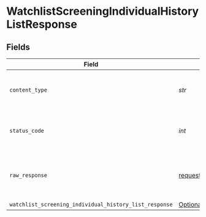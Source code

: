 # WatchlistScreeningIndividualHistoryListResponse


## Fields

| Field                                                                                                                                          | Type                                                                                                                                           | Required                                                                                                                                       | Description                                                                                                                                    |
| ---------------------------------------------------------------------------------------------------------------------------------------------- | ---------------------------------------------------------------------------------------------------------------------------------------------- | ---------------------------------------------------------------------------------------------------------------------------------------------- | ---------------------------------------------------------------------------------------------------------------------------------------------- |
| `content_type`                                                                                                                                 | *str*                                                                                                                                          | :heavy_check_mark:                                                                                                                             | HTTP response content type for this operation                                                                                                  |
| `status_code`                                                                                                                                  | *int*                                                                                                                                          | :heavy_check_mark:                                                                                                                             | HTTP response status code for this operation                                                                                                   |
| `raw_response`                                                                                                                                 | [requests.Response](https://requests.readthedocs.io/en/latest/api/#requests.Response)                                                          | :heavy_minus_sign:                                                                                                                             | Raw HTTP response; suitable for custom response parsing                                                                                        |
| `watchlist_screening_individual_history_list_response`                                                                                         | [Optional[components.WatchlistScreeningIndividualHistoryListResponse]](../../models/shared/watchlistscreeningindividualhistorylistresponse.md) | :heavy_minus_sign:                                                                                                                             | OK                                                                                                                                             |